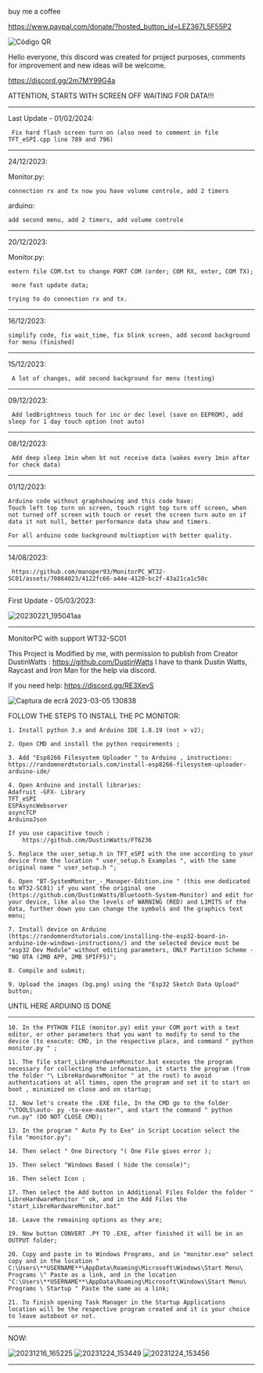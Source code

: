 buy me a coffee

https://www.paypal.com/donate/?hosted_button_id=LEZ367L5F55P2

![Código QR](https://github.com/manoper93/MonitorPC_WT32-SC01/assets/70864023/8c357884-45e6-450e-8190-f5e2bd85f8e2)



Hello everyone, this discord was created for project purposes, comments for improvement and new ideas will be welcome.

https://discord.gg/2m7MY99G4a

ATTENTION, STARTS WITH SCREEN OFF WAITING FOR DATA!!!

----------------------------------------------------

Last Update - 01/02/2024:
	
     Fix hard flash screen turn on (also need to comment in file TFT_eSPI.cpp line 789 and 796)

----------------------------------------------------

24/12/2023:
	
 Monitor.py:

    connection rx and tx now you have volume controle, add 2 timers


arduino:

    add second menu, add 2 timers, add volume controle

----------------------------------------------------

20/12/2023:
	
 Monitor.py:
 		
    extern file COM.txt to change PORT COM (order; COM RX, enter, COM TX);
 		
     more fast update data;
  		
    trying to do connection rx and tx.
 
----------------------------------------------------

16/12/2023:

    simplify code, fix wait_time, fix blink screen, add second background for menu (finished)

----------------------------------------------------

15/12/2023:

     A lot of changes, add second background for menu (testing)

----------------------------------------------------

09/12/2023:
	
     Add ledBrightness touch for inc or dec level (save on EEPROM), add sleep for 1 day touch option (not auto)
 
----------------------------------------------------

08/12/2023:
	
     Add deep sleep 1min when bt not receive data (wakes every 1min after for check data)

----------------------------------------------------

01/12/2023:

    Arduino code without graphshowing and this code have:
	Touch left top turn on screen, touch right top turn off screen, when not turned off screen with touch or reset the screen turn auto on if data it not null, better performance data show and timers. 
 
	For all arduino code background multioption with better quality.

----------------------------------------------------
14/08/2023:
	
     https://github.com/manoper93/MonitorPC_WT32-SC01/assets/70864023/4122fc66-a44e-4120-bc2f-43a21ca1c50c

--------------------------
First Update - 05/03/2023:

![20230221_195041aa](https://user-images.githubusercontent.com/70864023/222975950-0b791d5f-fe44-46d5-a8be-7de803ef2561.jpg)

----------------------------------------------------


MonitorPC with support WT32-SC01

This Project is Modified by me, with permission to publish from Creator DustinWatts : https://github.com/DustinWatts
I have to thank Dustin Watts, Raycast and Iron Man for the help via discord.

If you need help: https://discord.gg/RE3XevS

![Captura de ecrã 2023-03-05 130838](https://user-images.githubusercontent.com/70864023/222975829-b03009bb-b252-49b1-9d80-63daa47c2fa2.png)

FOLLOW THE STEPS TO INSTALL THE PC MONITOR:

    1. Install python 3.x and Arduino IDE 1.8.19 (not > v2);

    2. Open CMD and install the python requirements ;

    3. Add "Esp8266 Filesystem Uploader " to Arduino , instructions:
	https://randomnerdtutorials.com/install-esp8266-filesystem-uploader-arduino-ide/

    4. Open Arduino and install libraries:
	Adafruit -GFX- Library
	TFT_eSPI
	ESPAsyncWebserver
	asyncTCP
	ArduinoJson
	
	If you use capacitive touch :
		https://github.com/DustinWatts/FT6236

    5. Replace the user_setup.h in TFT_eSPI with the one according to your device from the location " user_setup.h Examples ", with the same original name " user_setup.h ";

    6. Open "BT-SystemMonitor_-_Manoper-Edition.ino " (this one dedicated to WT32-SC01) if you want the original one (https://github.com/DustinWatts/Bluetooth-System-Monitor) and edit for your device, like also the levels of WARNING (RED) and LIMITS of the data, further down you can change the symbols and the graphics text menu;

    7. Install device on Arduino (https://randomnerdtutorials.com/installing-the-esp32-board-in-arduino-ide-windows-instructions/) and the selected device must be "esp32 Dev Module" without editing parameters, ONLY Partition Scheme - "NO OTA (2MB APP, 2MB SPIFFS)";

    8. Compile and submit;

    9. Upload the images (bg.png) using the "Esp32 Sketch Data Upload" button;


UNTIL HERE ARDUINO IS DONE

--------------------------

    10. In the PYTHON FILE (monitor.py) edit your COM port with a text editor, or other parameters that you want to modify to send to the device (to execute: CMD, in the respective place, and command " python monitor.py " ;

    11. The file start_LibreHardwareMonitor.bat executes the program necessary for collecting the information, it starts the program (from the folder "\ LibreHardwareMonitor " at the root) to avoid authentications at all times, open the program and set it to start on boot , minimized on close and on startup;

    12. Now let's create the .EXE file, In the CMD go to the folder "\TOOLS\auto- py -to-exe-master", and start the command " python run.py" (DO NOT CLOSE CMD);

    13. In the program " Auto Py to Exe" in Script Location select the file "monitor.py";

    14. Then select " One Directory "( One File gives error );

    15. Then select "Windows Based ( hide the console)";

    16. Then select Icon ;

    17. Then select the Add button in Additional Files Folder the folder " LibreHardwareMonitor " ok, and in the Add Files the "start_LibreHardwareMonitor.bat"

    18. Leave the remaining options as they are;

    19. Now button CONVERT .PY TO .EXE, after finished it will be in an OUTPUT folder;

    20. Copy and paste in to Windows Programs, and in "monitor.exe" select copy and in the location " C:\Users\**USERNAME**\AppData\Roaming\Microsoft\Windows\Start Menu\ Programs \" Paste as a link, and in the location "C:\Users\**USERNAME**\AppData\Roaming\Microsoft\Windows\Start Menu\ Programs \ Startup " Paste the same as a link;

    21. To finish opening Task Manager in the Startup Applications location will be the respective program created and it is your choice to leave autoboot or not.



----------------------------------------------------

NOW:

![20231216_165225](https://github.com/manoper93/MonitorPC_WT32-SC01/assets/70864023/5e0b145b-2e3d-4ac8-bada-682d0c357439)
![20231224_153449](https://github.com/manoper93/MonitorPC_WT32-SC01/assets/70864023/81d554e5-765b-45ec-88be-b316deb17acc)
![20231224_153456](https://github.com/manoper93/MonitorPC_WT32-SC01/assets/70864023/5eaaf4bc-2907-4faf-8a2e-b04c7dccf877)

----------------------------------------------------


